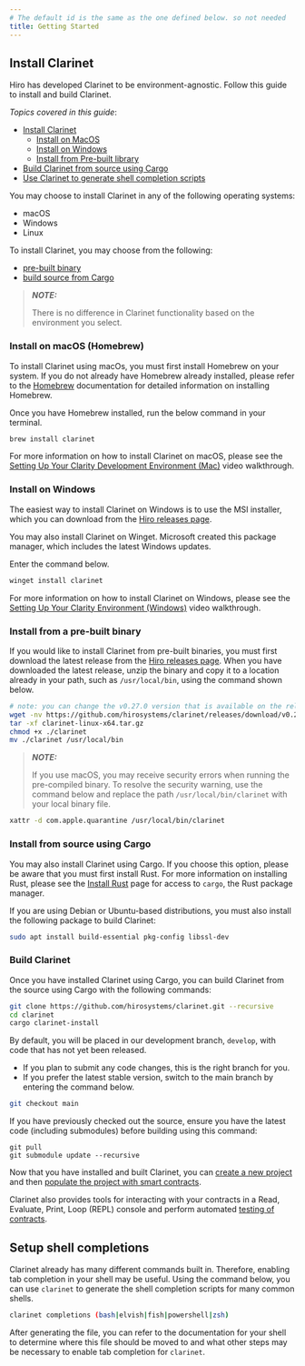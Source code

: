 ```yaml
---
# The default id is the same as the one defined below. so not needed
title: Getting Started
---
```


## Install Clarinet

Hiro has developed Clarinet to be environment-agnostic. Follow this guide to install and build Clarinet.

_Topics covered in this guide_:

- [Install Clarinet](#install-clarinet)
  - [Install on MacOS](#install-on-macos-homebrew)
  - [Install on Windows](#install-on-windows)
  - [Install from Pre-built library](https://github.com/hirosystems/clarinet#install-from-a-pre-built-binary)
- [Build Clarinet from source using Cargo](#build-clarinet)
- [Use Clarinet to generate shell completion scripts](#setup-shell-completions)

You may choose to install Clarinet in any of the following operating systems:

- macOS
- Windows
- Linux

To install Clarinet, you may choose from the following:

- [pre-built binary](https://github.com/hirosystems/clarinet#install-from-a-pre-built-binary)
- [build source from Cargo](https://github.com/hirosystems/clarinet#install-from-source-using-cargo)

> **_NOTE:_**
>
> There is no difference in Clarinet functionality based on the environment you select.

### Install on macOS (Homebrew)

To install Clarinet using macOs, you must first install Homebrew on your system. If you do not already have Homebrew already installed,
please refer to the [Homebrew](https://brew.sh/) documentation for detailed information on installing Homebrew.

Once you have Homebrew installed, run the below command in your terminal.

```bash
brew install clarinet
```

For more information on how to install Clarinet on macOS, please see the [Setting Up Your Clarity Development Environment (Mac)](https://www.youtube.com/watch?v=dpPopuvYU90) video walkthrough.

### Install on Windows

The easiest way to install Clarinet on Windows is to use the MSI installer,
which you can download from the [Hiro releases page](https://github.com/hirosystems/clarinet/releases).

You may also install Clarinet on Winget. Microsoft created this package manager, which includes the latest Windows updates.

Enter the command below.

```PowerShell
winget install clarinet
```

For more information on how to install Clarinet on Windows, please see the [Setting Up Your Clarity Environment (Windows)](https://www.youtube.com/watch?v=r5LY1J5oACs) video walkthrough.

### Install from a pre-built binary

If you would like to install Clarinet from pre-built binaries, you must first download the latest release from the
[Hiro releases page](https://github.com/hirosystems/clarinet/releases). When you have downloaded the latest release,
unzip the binary and copy it to a location already in your path, such as `/usr/local/bin`, using the command shown below.

```sh
# note: you can change the v0.27.0 version that is available on the releases page.
wget -nv https://github.com/hirosystems/clarinet/releases/download/v0.27.0/clarinet-linux-x64-glibc.tar.gz -O clarinet-linux-x64.tar.gz
tar -xf clarinet-linux-x64.tar.gz
chmod +x ./clarinet
mv ./clarinet /usr/local/bin
```

> **_NOTE:_**
>
> If you use macOS, you may receive security errors when running the pre-compiled binary.
> To resolve the security warning, use the command below and replace the path `/usr/local/bin/clarinet` with your local binary file.

```sh
xattr -d com.apple.quarantine /usr/local/bin/clarinet
```

### Install from source using Cargo

You may also install Clarinet using Cargo. If you choose this option, please be aware that you must first install Rust.
For more information on installing Rust, please see the [Install Rust](https://www.rust-lang.org/tools/install) page for access
to `cargo`, the Rust package manager.

If you are using Debian or Ubuntu-based distributions, you must also install the following package to build Clarinet:

```bash
sudo apt install build-essential pkg-config libssl-dev
```

### Build Clarinet

Once you have installed Clarinet using Cargo, you can build Clarinet from the source using Cargo with the following commands:

```bash
git clone https://github.com/hirosystems/clarinet.git --recursive
cd clarinet
cargo clarinet-install
```

By default, you will be placed in our development branch, `develop`, with code that has not yet been released.

- If you plan to submit any code changes, this is the right branch for you.
- If you prefer the latest stable version, switch to the main branch by entering the command below.

```bash
git checkout main
```

If you have previously checked out the source, ensure you have the latest code (including submodules) before building using this command:

```
git pull
git submodule update --recursive
```

Now that you have installed and built Clarinet, you can [create a new project](guides/how-to-create-new-project.md) and then [populate the project with smart contracts](guides/how-to-add-contract.md).

Clarinet also provides tools for interacting with your contracts in a Read, Evaluate, Print, Loop (REPL) console and perform automated [testing of contracts](guides/test-contract-with-clarinet-sdk.md).

## Setup shell completions

Clarinet already has many different commands built in. Therefore, enabling tab completion in your shell may be useful.
Using the command below, you can use `clarinet` to generate the shell completion scripts for many common shells.

```sh
clarinet completions (bash|elvish|fish|powershell|zsh)
```

After generating the file, you can refer to the documentation for your shell to determine where this file should be moved to and what other steps may be necessary to enable tab completion for `clarinet`.
